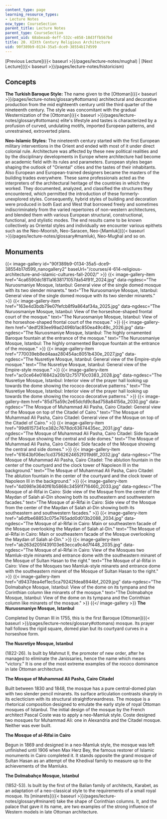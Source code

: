 ```yaml
---
content_type: page
learning_resource_types:
- Lecture Notes
ocw_type: CourseSection
parent_title: Lecture Notes
parent_type: CourseSection
parent_uid: 68abeaab-4eff-532c-e858-18d3ffb567bd
title: 20. XIXth Century Religious Architecture
uid: 90f389b9-0134-35a5-dce9-38554b17d599
---
```


[Previous Lecture]({{< baseurl >}}/pages/lecture-notes/mughal) | [Next Lecture]({{< baseurl >}}/pages/lecture-notes/historicism)

Concepts
--------

**The Turkish Baroque Style:** The name given to the [Ottoman]({{< baseurl >}}/pages/lecture-notes/glossary#ottomans) architectural and decorative production from the mid eighteenth century until the third quarter of the nineteenth century. The style was concomitant with the gradual Westernization of the [Ottoman]({{< baseurl >}}/pages/lecture-notes/glossary#ottomans) elite's lifestyle and tastes is characterized by a profusion of curved, undulating motifs, imported European patterns, and unrestrained, extroverted plans.

**Neo-Islamic Styles:** The nineteenth century started with the first European military interventions in the Orient and ended with most of it under direct colonial rule. Architecture was affected by these new political realities and by the disciplinary developments in Europe where architecture had become an academic field with its rules and parameters. European styles began shaping the outlook of "Oriental" cities and the tastes of their inhabitants. Also European and European-trained designers became the masters of the building trades everywhere. These same professionals acted as the interpreters of the architectural heritage of the countries in which they worked. They documented, analyzed, and classified the structures they encountered, which permitted the introduction of these formerly-unexplored styles. Consequently, hybrid styles of building and decoration were produced in both East and West that borrowed freely and sometimes indiscriminately from the varied repertoires of non-western architectures, and blended them with various European structural, constructional, functional, and stylistic modes. The end results came to be known collectively as Oriental styles and individually we encounter various epithets such as the Neo-Moorish, Neo-Saracen, Neo-[Mamluk]({{< baseurl >}}/pages/lecture-notes/glossary#mamluk), Neo-Mughal and so on.

Monuments
---------
{{< image-gallery id="90f389b9-0134-35a5-dce9-38554b17d599_nanogallery2" baseUrl="/courses/4-614-religious-architecture-and-islamic-cultures-fall-2002/" >}}
{{< image-gallery-item href="4ca6590dc1811a1638171057da54f91f_2024.jpg" data-ngdesc="The Nuruosmaniye Mosque, Istanbul: General view of the single domed mosque with its two slender minarets." text="The Nuruosmaniye Mosque, Istanbul: General view of the single domed mosque with its two slender minarets." >}}
{{< image-gallery-item href="163e4d3bdb79e07fefcb8f9a864af34a_2025.jpg" data-ngdesc="The Nuruosmaniye Mosque, Istanbul: View of the horseshoe-shaped frontal court of the mosque." text="The Nuruosmaniye Mosque, Istanbul: View of the horseshoe-shaped frontal court of the mosque." >}}
{{< image-gallery-item href="dedf283ee99ad2496b1ac850ea49c49c_2026.jpg" data-ngdesc="The Nuruosmaniye Mosque, Istanbul: The highly ornamented Baroque fountain at the entrance of the mosque." text="The Nuruosmaniye Mosque, Istanbul: The highly ornamented Baroque fountain at the entrance of the mosque." >}}
{{< image-gallery-item href="770039eb8ed4aaa280454ac8051b430e_2027.jpg" data-ngdesc="The Nusretiye Mosque, Istanbul: General view of the Empire-style mosque." text="The Nusretiye Mosque, Istanbul: General view of the Empire-style mosque." >}}
{{< image-gallery-item href="ac0ce64e016842a20b12c751710c0383_2028.jpg" data-ngdesc="The Nusretiye Mosque, Istanbul: Interior view of the prayer hall looking up towards the dome showing the rococo decorative patterns." text="The Nusretiye Mosque, Istanbul: Interior view of the prayer hall looking up towards the dome showing the rococo decorative patterns." >}}
{{< image-gallery-item href="85d75a59c2e65dcfd9c8ad758a84156a_2030.jpg" data-ngdesc="The Mosque of Muhammad Ali Pasha, Cairo Citadel: General view of the Mosque on top of the Citadel of Cairo." text="The Mosque of Muhammad Ali Pasha, Cairo Citadel: General view of the Mosque on top of the Citadel of Cairo." >}}
{{< image-gallery-item href="99d6157341ce382c7678dc63674435ec_2031.jpg" data-ngdesc="The Mosque of Muhammad Ali Pasha, Cairo Citadel: Side facade of the Mosque showing the central and side domes." text="The Mosque of Muhammad Ali Pasha, Cairo Citadel: Side facade of the Mosque showing the central and side domes." >}}
{{< image-gallery-item href="61643bf06ec1cd37562624652f019d6f_2032.jpg" data-ngdesc="The Mosque of Muhammad Ali Pasha, Cairo Citadel: The ablution fountain in the center of the courtyard and the clock tower of Napoleon III in the background." text="The Mosque of Muhammad Ali Pasha, Cairo Citadel: The ablution fountain in the center of the courtyard and the clock tower of Napoleon III in the background." >}}
{{< image-gallery-item href="4d0981e3640f61b5868c34591f716460_2033.jpg" data-ngdesc="The Mosque of al-Rifai in Cairo: Side view of the Mosque from the center of the Maydan of Salah al-Din showing both its southeastern and southwestern facades." text="The Mosque of al-Rifai in Cairo: Side view of the Mosque from the center of the Maydan of Salah al-Din showing both its southeastern and southwestern facades." >}}
{{< image-gallery-item href="a6dfbe68853c075e765add0d013b2088_2034.jpg" data-ngdesc="The Mosque of al-Rifai in Cairo: Main or southeastern facade of the Mosque overlooking the Maydan of Salah al-Din." text="The Mosque of al-Rifai in Cairo: Main or southeastern facade of the Mosque overlooking the Maydan of Salah al-Din." >}}
{{< image-gallery-item href="ab263d205f439103e63ecca9c4d7f448_2035.jpg" data-ngdesc="The Mosque of al-Rifai in Cairo: View of the Mosques two Mamluk-style minarets and entrance dome with the southeastern minaret of the Mosque of Sultan Hasan to the right." text="The Mosque of al-Rifai in Cairo: View of the Mosques two Mamluk-style minarets and entrance dome with the southeastern minaret of the Mosque of Sultan Hasan to the right." >}}
{{< image-gallery-item href="d9437dea4ef1ec5ca79242fdea8944bf_2029.jpg" data-ngdesc="The Dolmabahçe Mosque, Istanbul: View of the dome on its tympana and the Corinthian column like minarets of the mosque." text="The Dolmabahçe Mosque, Istanbul: View of the dome on its tympana and the Corinthian column like minarets of the mosque." >}}
{{</ image-gallery >}}
**The Nuruosmaniye Mosque, Istanbul**

Completed by Osman III in 1755, this is the first Baroque [Ottoman]({{< baseurl >}}/pages/lecture-notes/glossary#ottomans) mosque. Its prayer hall follows the rigid square, domed plan but its courtyard curves in a horseshoe form.

**The Nusretiye Mosque, Istanbul**

(1822-26). Is built by Mahmut II, the promoter of new order, after he managed to eliminate the Janissaries, hence the name which means "victory." It is one of the most extreme examples of the rococo dominance in late Ottoman architecture.

**The Mosque of Muhammad Ali Pasha, Cairo Citadel**

Built between 1830 and 1848, the mosque has a pure central-domed plan with two slender pencil minarets. Its surface articulation contrasts sharply in its eclecticism with its structural straightforwardness. The mosque is a rhetorical composition designed to emulate the early style of royal Ottoman mosques of Istanbul. The initial design of the mosque by the French architect Pascal Coste was to apply a neo-Mamluk style. Coste designed two mosques for Muhammad Ali: one in Alexandria and the Citadel mosque. Neither was ever built.

**The Mosque of al-Rifai in Cairo**

Begun in 1869 and designed in a neo-Mamluk style, the mosque was left unfinished until 1906 when Max Herz Bey, the famous restorer of Islamic monuments in Cairo completed it. It stands opposite the grand mosque of Sultan Hasan as an attempt of the Khedival family to measure up to the achievements of the Mamluks.

**The Dolmabahçe Mosque, Istanbul**

(1852-53). Is built by the first of the Balian family of architects, Karabet, as an adaptation of a neo-classical style to the requirements of a small royal mosque. Its [minarets]({{< baseurl >}}/pages/lecture-notes/glossary#minaret) take the shape of Corinthian columns. It, and the palace that gave it its name, are two examples of the strong influence of Western models in late Ottoman architecture.